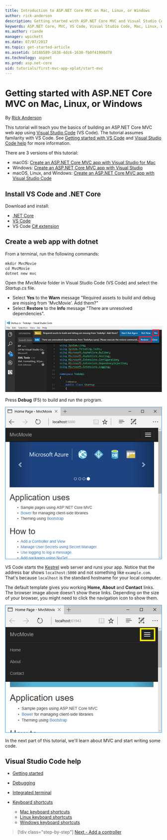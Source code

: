 ```yaml
---
title: Introduction to ASP.NET Core MVC on Mac, Linux, or Windows
author: rick-anderson
description: Getting started with ASP.NET Core MVC and Visual Studio Code on Mac, Linux, and Windows
keywords: ASP.NET Core, MVC, VS Code, Visual Studio Code, Mac, Linux, Windows
ms.author: riande
manager: wpickett
ms.date: 07/07/2017
ms.topic: get-started-article
ms.assetid: 1d18b589-1638-4dc6-1638-fb0f41998d78
ms.technology: aspnet
ms.prod: asp.net-core
uid: tutorials/first-mvc-app-xplat/start-mvc
---
```

# Getting started with ASP.NET Core MVC  on Mac, Linux, or Windows

By [Rick Anderson](https://twitter.com/RickAndMSFT)

This tutorial will teach you the basics of building an ASP.NET Core MVC web app using [Visual Studio Code](https://code.visualstudio.com) (VS Code). The tutorial assumes familarity with VS Code. See [Getting started with VS Code](https://code.visualstudio.com/docs) and [Visual Studio Code help](#visual-studio-code-help) for more information. 

There are 3 versions of this tutorial:

* macOS: [Create an ASP.NET Core MVC app with Visual Studio for Mac](xref:tutorials/first-mvc-app-mac/start-mvc)
* Windows: [Create an ASP.NET Core MVC app with Visual Studio](xref:tutorials/first-mvc-app/start-mvc)
* macOS, Linux, and Windows: [Create an ASP.NET Core MVC app with Visual Studio Code](xref:tutorials/first-mvc-app-xplat/start-mvc) 

## Install VS Code and .NET Core

Download and install:
- [.NET Core](https://microsoft.com/net/core)
- [VS Code](https://code.visualstudio.com)
- VS Code [C# extension](https://marketplace.visualstudio.com/items?itemName=ms-vscode.csharp)

## Create a web app with dotnet

From a terminal, run the following commands:

```console
mkdir MvcMovie
cd MvcMovie
dotnet new mvc
```

Open the *MvcMovie* folder in Visual Studio Code (VS Code) and select the *Startup.cs* file.

- Select **Yes** to the **Warn** message "Required assets to build and debug are missing from 'MvcMovie'. Add them?"
- Select **Restore** to the **Info** message "There are unresolved dependencies".

![VS Code with Warn Required assets to build and debug are missing from 'MvcMovie'. Add them? Don't ask Again, Not Now, Yes and also Info - there are unresolved dependencies  - Restore - Close](../web-api-vsc/_static/vsc_restore.png)

Press **Debug** (F5) to build and run the program.

![running app](../first-mvc-app/start-mvc/_static/1.png)

VS Code starts the [Kestrel](xref:fundamentals/servers/kestrel) web server and runs your app. Notice that the address bar shows `localhost:5000` and not something like `example.com`. That's because `localhost` is the standard hostname for your local computer.

The default template gives you working **Home, About** and **Contact** links. The browser image above doesn't show these links. Depending on the size of your browser, you might need to click the navigation icon to show them.

![navigation icon in upper right](../first-mvc-app/start-mvc/_static/2.png)

In the next part of this tutorial, we'll learn about MVC and start writing some code.

## Visual Studio Code help

- [Getting started](https://code.visualstudio.com/docs)
- [Debugging](https://code.visualstudio.com/docs/editor/debugging)
- [Integrated terminal](https://code.visualstudio.com/docs/editor/integrated-terminal)
- [Keyboard shortcuts](https://code.visualstudio.com/docs/getstarted/keybindings#_keyboard-shortcuts-reference)

  - [Mac keyboard shortcuts](https://go.microsoft.com/fwlink/?linkid=832143)
  - [Linux keyboard shortcuts](https://go.microsoft.com/fwlink/?linkid=832144)
  - [Windows keyboard shortcuts](https://go.microsoft.com/fwlink/?linkid=832145)

>[!div class="step-by-step"]
[Next - Add a controller](adding-controller.md)
